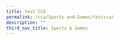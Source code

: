 ```yaml
---
title: test CCA
permalink: /cca/Sports-and-Games/testcca/
description: ""
third_nav_title: Sports & Games
---
```

